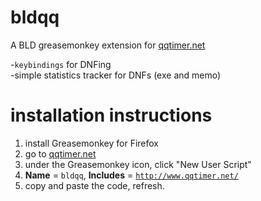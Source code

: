 bldqq
=====

A BLD greasemonkey extension for <a href="http://www.qqtimer.net/">qqtimer.net</a>

-<code>keybindings</code> for DNFing<br>
-simple statistics tracker for DNFs (exe and memo)

installation instructions
=====
1. install Greasemonkey for Firefox<br>
2. go to <a href="http://www.qqtimer.net/">qqtimer.net</a><br>
3. under the Greasemonkey icon, click "New User Script"<br>
4. <b>Name</b> = <code>bldqq</code>, <b>Includes</b> =  <code>http://www.qqtimer.net/</code><br>
5. copy and paste the code, refresh.
